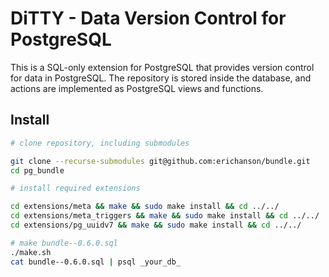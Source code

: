 DiTTY - Data Version Control for PostgreSQL
===========================================

This is a SQL-only extension for PostgreSQL that provides version control for data in
PostgreSQL.  The repository is stored inside the database, and actions are implemented as PostgreSQL
views and functions.

## Install

```sh
# clone repository, including submodules

git clone --recurse-submodules git@github.com:erichanson/bundle.git
cd pg_bundle

# install required extensions

cd extensions/meta && make && sudo make install && cd ../../
cd extensions/meta_triggers && make && sudo make install && cd ../../
cd extensions/pg_uuidv7 && make && sudo make install && cd ../../

# make bundle--0.6.0.sql
./make.sh
cat bundle--0.6.0.sql | psql _your_db_
```

